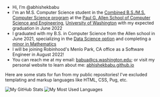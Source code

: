 - Hi, I’m @abhishekbabu
- I'm an M.S. Computer Science student in the [Combined B.S./M.S. Computer Science program](https://www.cs.washington.edu/academics/bsms) at the [Paul G. Allen School of Computer Science and Engineering](https://www.cs.washington.edu/), [University of Washington](http://www.washington.edu/) with my expected graduation in June 2022
- I graduated with my B.S. in Computer Science from the Allen school in June 2021, specializing in the [Data Science option](https://www.cs.washington.edu/academics/ugrad/current-students/degree/data-science) and completing a [minor in Mathematics](https://math.washington.edu/math-minor)
- I will be joining Robinhood's Menlo Park, CA office as a Software Engineer in August 2022!
- You can reach me at my email: [babua@cs.washington.edu](mailto:babua@cs.washington.edu); or visit my personal website to learn about me: [abhishekbabu.github.io](https://abhishekbabu.github.io/)

Here are some stats for fun from my public repositories! I've excluded templating and markup languages like HTML, CSS, Pug, etc.

![My GitHub Stats](https://github-readme-stats.vercel.app/api?username=abhishekbabu&show_icons=true&theme=dracula&hide=issues)
![My Most Used Languages](https://github-readme-stats.vercel.app/api/top-langs/?username=abhishekbabu&theme=dracula&exclude_repo=abhishekbabu,abhishekbabu.github.io&hide=HTML,CSS,Pug&langs_count=10&layout=compact)
